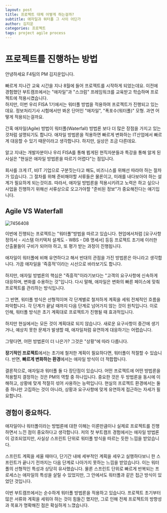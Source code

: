 ```yaml
---
layout: post
title: 프로젝트 대체 어떻게 하는걸까?
subtitle: 애자일과 워터폴 그 사이 어딘가
author: 김지운
categories: 프로젝트
tags: project agile process
---
```


# 프로젝트를 진행하는 방법

안녕하세요 F4팀의 PM 김지운입니다.  
<br>
빠르게 지나간 교육 시간을 지나 8월에 들어 프로젝트를 시작하게 되었는데요. 이전에 경험했던 부트캠프에서는 "애자일"과 "스크럼" 프레임워크를 교육받고 학습하며 프로젝트에 적용시켰습니다.  
하지만, 이번 우리 FISA 1기에서는 워터폴 방법을 적용하여 프로젝트가 진행되고 있는데요. 정보처리기사 시험에서만 봐온 단어인 "애자일", "폭포수(워터폴)" 모형. 과연 어떻게 적용되는걸까요.
<br>  
간혹 애자일(Agile) 방법이 워터폴(Waterfall) 방법론 보다 더 많은 장점을 가지고 있는것처럼 설명되기도 합니다. 애자일 방법론을 적용하면 빠르게 변화하는 IT산업에서 빠르게 대응할 수 있기 때문이라고 생각합니다. 하지만, 실상은 조금 다른데요.
<br>  
알고 지내는 개발자분이나 우리 FISA를 통해 뵙게된 현직자분들과 특강을 통해 알게 된 사실은 "현실은 애자일 방법론을 따르기 어렵다"는 점입니다.
<br>  
회사를 크게 IT, 비IT 기업으로 구분짓는다고 해도, 비즈니스를 위해선 따라야 하는 절차가 있습니다. 그 절차를 위해 준비해야할 서류들은 물론이고, 미래를 내다보아야 하는 설계가 필요하게 되는것이죠. 따라서, 애자일 방법론을 적용시키려고 노력은 하고 싶으나 사업을 진행하기 위해선 서류상으로 오고가야할 "준비된 정보"가 중요해진다는 얘기입니다.

## Agile VS Waterfall

![7456408](https://github.com/Jimoou/Coding-Test/assets/109801772/d539dcf8-0a4a-4d3b-8f4d-fa60e704e8a9)

이번에 진행되는 프로젝트는 "워터폴"방법을 따르고 있습니다. 현업에서처럼 [요구사항 정의서 - 시스템 아키텍처 설계도 - WBS - DB 명세서] 등등 프로젝트 초기에 이러한 산출물들이 구비가 되어야 하고, 또 평가 받는 과정이 진행됩니다.
<br>  
애자일이 워터폴에 비해 유연하다고 해서 반대의 관점을 가진 방법론은 아니라고 생각합니다.
가끔 애자일을 '즉흥적'이라는 시선으로 바라보기도 합니다.
<br>  
하지만, 애자일 방법론의 핵심은 "즉흥적"이라기보다는 "고객의 요구사항에 신속하게 대응하며, 변화를 수용하는 것"입니다. 다시 말해, 애자일은 변화의 빠른 페이스에 맞춰 프로젝트를 관리하는 방식입니다.
<br>  
그 반면, 워터폴 방식은 선형적이며 각 단계별로 철저하게 계획을 세워 전체적인 흐름을 파악합니다. 각 단계가 끝날 때까지 다음 단계로 넘어가지 않는 것이 원칙입니다. 이로 인해, 워터폴 방식은 초기 계획대로 프로젝트가 진행될 때 효과적입니다.
<br>  
하지만 현실에서는 모든 것이 계획대로 되지 않습니다. 새로운 요구사항이 중간에 생기거나, 예상치 못한 문제가 발생할 때, 애자일처럼 유연하게 대응하기는 어렵습니다.
<br>  
그렇다면, 어떤 방법론이 더 나은가? 그것은 "상황"에 따라 다릅니다.
<br>  
**장기적인 프로젝트**에서는 초기에 철저한 계획이 필요하다면, 워터폴이 적절할 수 있습니다. 반면, **빠르게 변화하는 환경**에서는 애자일 방식이 더 적합합니다.
<br>  
결론적으로, 애자일과 워터폴 둘 다 장단점이 있습니다. 어떤 프로젝트에 어떤 방법론을 적용할지 결정하는 것은 PM의 역할 중 하나입니다. 중요한 것은 두 방법론을 동시에 이해하고, 상황에 맞게 적절히 섞어 사용하는 능력입니다. 현실의 프로젝트 환경에서는 둘 중 하나만 고집하는 것이 아니라, 상황과 요구사항에 맞게 유연하게 접근하는 자세가 필요합니다.
<br>

## 경험이 중요하다.

애자일이나 워터폴이라는 방법론에 대한 이해는 이론만큼이나 실제로 프로젝트를 진행하면서 느낀 점이 중요하다고 생각합니다. 저의 첫 부트캠프 경험에서는 애자일 방법론이 강조되었지만, 사실상 스프린트 단위로 워터폴 방식을 따르는 듯한 느낌을 받았습니다.
<br>  
스프린트 계획을 세울 때마다, 단기간 내에 세부적인 계획을 세우고 실행하다보니 한 스프린트가 끝나기 전까지는 다음 단계로 나아가지 못하는 느낌을 받았습니다. 이는 워터폴의 선형적인 특성과 상당히 유사했습니다. 물론 스프린트 단위로 빠르게 반복되는 프로세스는 애자일의 특성을 살릴 수 있었지만, 그 안에서도 워터폴과 같은 접근 방식이 있었던 것입니다.
<br>  
이번 부트캠프에서는 순수하게 워터폴 방법론을 적용하고 있습니다. 프로젝트 초기부터 많은 서류와 계획을 세워야 하는 것이 힘들긴 했지만, 그로 인해 전체 프로젝트의 방향성과 목표가 명확해진 점은 확실하게 느꼈습니다.
